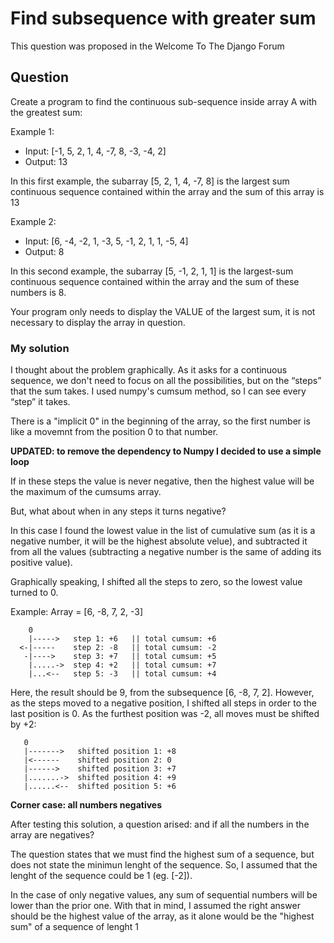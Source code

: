 # Find subsequence with greater sum
This question was proposed in the Welcome To The Django Forum

## Question

Create a program to find the continuous sub-sequence inside array A with the greatest sum:

Example 1:
- Input: [-1, 5, 2, 1, 4, -7, 8, -3, -4, 2]
- Output: 13

In this first example, the subarray [5, 2, 1, 4, -7, 8] is the largest sum continuous sequence 
contained within the array and the sum of this array is 13

Example 2:
- Input: [6, -4, -2, 1, -3, 5, -1, 2, 1, 1, -5, 4]
- Output: 8

In this second example, the subarray [5, -1, 2, 1, 1] is the largest-sum continuous 
sequence contained within the array and the sum of these numbers is 8.

Your program only needs to display the VALUE of the largest sum, 
it is not necessary to display the array in question.

### My solution
I thought about the problem graphically. As it asks for a continuous sequence, 
we don't need to focus on all the possibilities, but on the “steps” that the sum takes. 
I used numpy's cumsum method, so I can see every “step” it takes.

There is a "implicit 0" in the beginning of the array, so the first number is like a movemnt
from the position 0 to that number.

**UPDATED: to remove the dependency to Numpy I decided to use a simple loop**

If in these steps the value is never negative, then the highest value will be the maximum of the cumsums array.

But, what about when in any steps it turns negative?

In this case I found the lowest value in the list of cumulative sum (as it is a negative number, it will be 
the highest absolute velue), and subtracted it from all the values (subtracting a negative number
is the same of adding its positive value).

Graphically speaking, I shifted all the steps to zero, so the lowest value turned to 0. 

Example: Array = [6, -8, 7, 2, -3]

```
    0
    |----->   step 1: +6   || total cumsum: +6
  <-|-----    step 2: -8   || total cumsum: -2
   -|---->    step 3: +7   || total cumsum: +5
    |.....->  step 4: +2   || total cumsum: +7
    |...<--   step 5: -3   || total cumsum: +4
```

Here, the result should be 9, from the subsequence [6, -8, 7, 2]. However, as the steps moved 
to a negative position, I shifted all steps in order to the last position is 0. 
As the furthest position was -2, all moves must be shifted by +2:

```
   0
   |------->   shifted position 1: +8
   |<------    shifted position 2: 0
   |------>    shifted position 3: +7
   |.......->  shifted position 4: +9
   |......<--  shifted position 5: +6
```

**Corner case: all numbers negatives**

After testing this solution, a question arised: and if all the numbers in the array are negatives?

The question states that we must find the highest sum of a sequence, but does not state the minimun
lenght of the sequence. So, I assumed that the lenght of the sequence could be 1 (eg. [-2]).

In the case of only negative values, any sum of sequential numbers will be lower than the prior one.
With that in mind, I assumed the right answer should be the highest value of the array, as it
alone would be the "highest sum" of a sequence of lenght 1